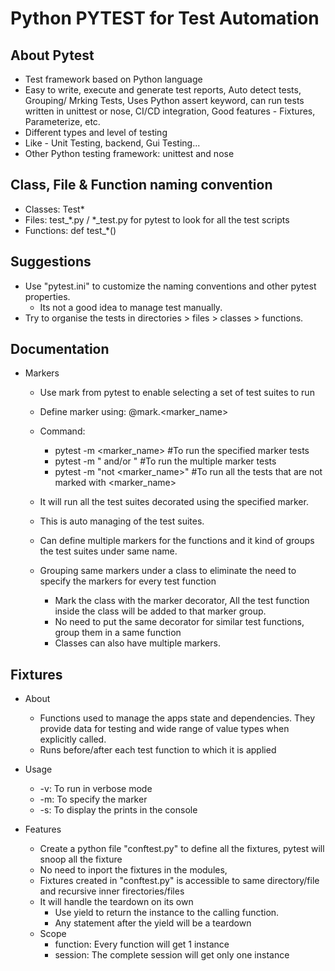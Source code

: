 # Python PYTEST for Test Automation

## About Pytest

- Test framework based on Python language
- Easy to write, execute and generate test reports, Auto detect tests, Grouping/ Mrking Tests, Uses Python assert keyword, can run tests written in unittest or nose, CI/CD integration, Good features - Fixtures, Parameterize, etc.
- Different types and level of testing
- Like - Unit Testing, backend, Gui Testing...
- Other Python testing framework: unittest and nose

## Class, File & Function naming convention

- Classes: Test*
- Files: test_*.py / *_test.py for pytest to look for all the test scripts
- Functions: def test_*()

## Suggestions

- Use "pytest.ini" to customize the naming conventions and other pytest properties.
  - Its not a good idea to manage test manually.
- Try to organise the tests in directories > files > classes > functions. 

## Documentation

- Markers
  - Use mark from pytest to enable selecting a set of test suites to run
  - Define marker using: @mark.<marker_name>
  - Command:
    - pytest -m <marker_name> #To run the specified marker tests
    - pytest -m "<marker1> and/or <marker2>" #To run the multiple marker tests
    - pytest -m "not <marker_name>" #To run all the tests that are not marked with <marker_name>
  - It will run all the test suites decorated using the specified marker.
  - This is auto managing of the test suites.
  - Can define multiple markers for the functions and it kind of groups the test suites under same name.

  - Grouping same markers under a class to eliminate the need to specify the markers for every test function
    - Mark the class with the marker decorator, All the test function inside the class will be added to that marker group.
    - No need to put the same decorator for similar test functions, group them in a same function
    - Classes can also have multiple markers.

## Fixtures

- About

  - Functions used to manage the apps state and dependencies. They provide data for testing and wide range of value types when explicitly called.
  - Runs before/after each test function to which it is applied

- Usage
  - -v: To run in verbose mode
  - -m: To specify the marker
  - -s: To display the prints in the console

- Features

  - Create a python file "conftest.py" to define all the fixtures, pytest will snoop all the fixture
  - No need to inport the fixtures in the modules,
  - Fixtures created in "conftest.py" is accessible to same directory/file and recursive inner firectories/files
  - It will handle the teardown on its own
    - Use yield to return the instance to the calling function.
    - Any statement after the yield will be a teardown
  - Scope
    - function: Every function will get 1 instance
    - session: The complete session will get only one instance

